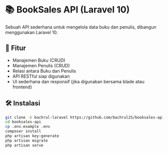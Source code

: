 # 📚 BookSales API (Laravel 10)

Sebuah API sederhana untuk mengelola data buku dan penulis, dibangun menggunakan Laravel 10.

## 🚀 Fitur

- Manajemen Buku (CRUD)
- Manajemen Penulis (CRUD)
- Relasi antara Buku dan Penulis
- API RESTful siap digunakan
- UI sederhana dan responsif (jika digunakan bersama blade atau frontend)

## 🛠️ Instalasi

```bash
git clone -b bachrul-laravel https://github.com/bachrul25/booksales-api.git
cd booksales-api
cp .env.example .env
composer install
php artisan key:generate
php artisan migrate
php artisan serve

